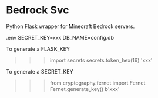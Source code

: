 # Bedrock Svc
Python Flask wrapper for Minecraft Bedrock servers.

.env
SECRET_KEY=xxx
DB_NAME=config.db

To generate a FLASK_KEY
>>> import secrets
>>> secrets.token_hex(16)
'xxx'

To generate a SECRET_KEY
>>> from cryptography.fernet import Fernet
>>> Fernet.generate_key()
b'xxx'